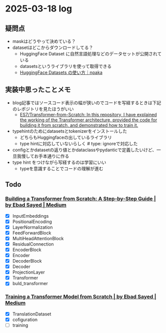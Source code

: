 # 2025-03-18 log

## 疑問点
- maskはどうやって決めている？
- datasetはどこからダウンロードしてる？
    - HuggingFace Dataset に自然言語処理などのデータセットが公開されている
    - datasetsというライブラリを使って取得できる
    - [HuggingFace Datasets の使い方｜npaka](https://note.com/npaka/n/n23b84c95faca)

## 実装中思ったことメモ
- blog記事ではソースコード表示の幅が狭いのでコードを写経するときは下記のレポジトリを見たほうがいい
    - [ES7/Transformer-from-Scratch: In this repository, I have explained the working of the Transformer architecture, provided the code for building it from scratch, and demonstrated how to train it.](https://github.com/ES7/Transformer-from-Scratch/tree/main)
- typehintのためにdatasetsとtokenizerをインストールした
    - どちらもHuggingfaceの出しているライブラリ
    - type hintに対応していないらしく # type: ignoreで対応した
- configとかdatasetの返り値とかdataclassやpydanticで定義したいけど、一旦我慢してお手本通りに作る
- type hint をつけながら写経するのは学習にいい
    - typeを意識することでコードの理解が進む

## Todo
### [Building a Transformer from Scratch: A Step-by-Step Guide | by Ebad Sayed | Medium](https://medium.com/@sayedebad.777/building-a-transformer-from-scratch-a-step-by-step-guide-a3df0aeb7c9a)
- [x] InputEmbeddings
- [x] PositionalEncoding
- [x] LayerNormalization
- [x] FeedForwardBlock
- [x] MultiHeadAttentionBlock
- [x] ResidualConnection
- [x] EncoderBlock
- [x] Encoder
- [x] DecoderBlock
- [x] Decoder
- [x] ProjectionLayer
- [x] Transformer
- [x] buld_transformer

### [Training a Transformer Model from Scratch | by Ebad Sayed | Medium](https://medium.com/@sayedebad.777/training-a-transformer-model-from-scratch-25bb270f5888)
- [x] TranslationDataset
- [x] cofiguration
- [ ] training